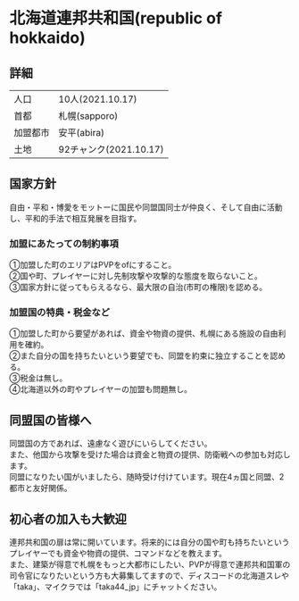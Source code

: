 # 北海道連邦共和国(republic of hokkaido)
## 詳細
|||
|-|-|
|   人口   | 10人(2021.10.17) |
|   首都   | 札幌(sapporo)|
| 加盟都市 | 安平(abira)|
|土地  | 92チャンク(2021.10.17) |

## 国家方針
自由・平和・博愛をモットーに国民や同盟国同士が仲良く、そして自由に活動し、平和的手法で相互発展を目指す。

### 加盟にあたっての制約事項
①加盟した町のエリアはPVPをofにすること。    
②国や町、プレイヤーに対し先制攻撃や攻撃的な態度を取らないこと。  
③国家方針に従ってもらえるなら、最大限の自治(市町の権限)を認める。  

### 加盟国の特典・税金など
①加盟した町から要望があれば、資金や物資の提供、札幌にある施設の自由利用を確約。    
②また自分の国を持ちたいという要望でも、同盟を約束に独立することを認める。  
③税金は無し。  
④北海道以外の町やプレイヤーの加盟も問題無し。

## 同盟国の皆様へ  
同盟国の方であれば、遠慮なく遊びにいらしてください。  
また、他国から攻撃を受けた場合は資金と物資の提供、防衛戦への参加も対応します。  
同盟になりたい国がいましたら、随時受け付けています。現在4ヵ国と同盟、2都市と友好関係。  

## 初心者の加入も大歓迎
連邦共和国の扉は常に開いています。将来的には自分の国や町も持ちたいというプレイヤーでも資金や物資の提供、コマンドなどを教えます。  
また、建築が得意で札幌をもっと大都市にしたい、PVPが得意で連邦共和国軍の司令官になりたいという方も大募集してますので、ディスコードの北海道スレや「taka」、マイクラでは「taka44_jp」にチャットください。
